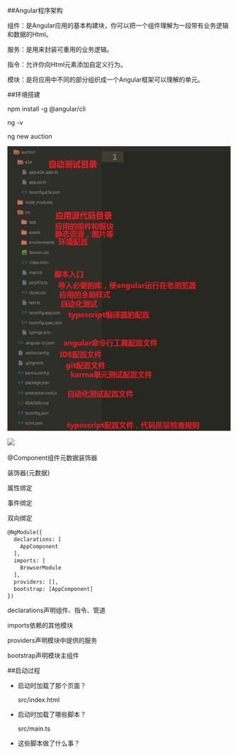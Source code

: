 ##Angular程序架构

组件：是Angular应用的基本构建块，你可以把一个组件理解为一段带有业务逻辑和数据的Html。

服务：是用来封装可重用的业务逻辑。

指令：允许你向Html元素添加自定义行为。

模块：是将应用中不同的部分组织成一个Angular框架可以理解的单元。


##环境搭建

npm install -g @angular/cli

ng -v

ng new auction

![](/assets/360截图20171018112823998.jpg)

![](/assets/360截图20171010214949005.jpg)

@Component组件元数据装饰器

装饰器{元数据}

属性绑定

事件绑定

双向绑定

```
@NgModule({
  declarations: [
    AppComponent
  ],
  imports: [
    BrowserModule
  ],
  providers: [],
  bootstrap: [AppComponent]
})
```

declarations声明组件、指令、管道

imports依赖的其他模块

providers声明模块中提供的服务

bootstrap声明模块主组件



##启动过程

- 启动时加载了那个页面？

    src/index.html

- 启动时加载了哪些脚本？

    src/main.ts



- 这些脚本做了什么事？


















